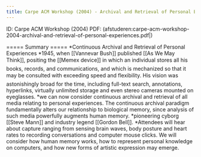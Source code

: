 ```yaml
---
title: Carpe ACM Workshop (2004) - Archival and Retrieval of Personal Experiences
---
```

ID: Carpe ACM Workshop (2004)
PDF: (afstuderen:carpe-acm-workshop-2004-archival-and-retrieval-of-personal-experiences.pdf|)

===== Summary =====
*Continuous Archival and Retrieval of Personal Experiences
*1945, when [[Vannevar Bush]] published [[As We May Think]], positing the [[Memex device]] in which an individual stores all his books, records, and communications, and which is mechanized so that it may be consulted with exceeding speed and flexibility. His vision was astonishingly broad for the time, including full-text search, annotations, hyperlinks, virtually unlimited storage and even stereo cameras mounted on eyeglasses.
*we can now consider continuous archival and retrieval of all media relating to personal experiences. The continuous archival paradigm fundamentally alters our relationship to biological memory, since analysis of such media powerfully augments human memory. 
*pioneering cyborg [[Steve Mann]] and industry legend [[Gordon Bell]].
*Attendees will hear about capture ranging from sensing brain waves, body posture and heart rates to recording conversations and computer mouse clicks. We will consider how human memory works, how to represent personal knowledge on computers, and how new forms of artistic expression may emerge.
